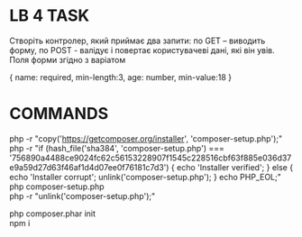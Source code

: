 # LB 4 TASK

Створіть контролер, який приймає два запити: по GET – виводить форму,
по POST - валідує і повертає користувачеві дані, які він увів. Поля форми згідно
з варіатом

{ name: required, min-length:3, age: number, min-value:18 }

# COMMANDS

php -r "copy('https://getcomposer.org/installer', 'composer-setup.php');" <br/>
php -r "if (hash_file('sha384', 'composer-setup.php') === <br/> '756890a4488ce9024fc62c56153228907f1545c228516cbf63f885e036d37e9a59d27d63f46af1d4d07ee0f76181c7d3') { echo 'Installer verified'; } else { echo 'Installer corrupt'; unlink('composer-setup.php'); } echo PHP_EOL;" <br/>
php composer-setup.php <br/>
php -r "unlink('composer-setup.php');" <br/>

php composer.phar init <br/>
npm i